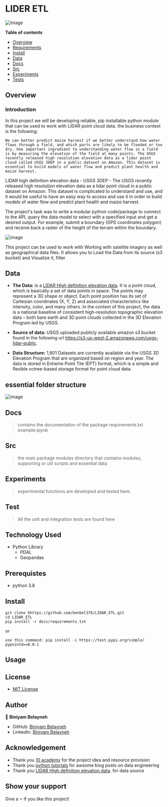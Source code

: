 # LIDER ETL
![image](https://user-images.githubusercontent.com/44437166/182764292-56939b27-152e-4ba5-8443-0aa8aa5932b0.png)

**Table of contents**

- [Overview](#overview)
- [Requirements](#requirements)
- [Install](#install)
- [Data](#Data)
- [Docs](#docs)
- [Src](#src)
- [Experiments](#experiments)
- [Tests](#tests)

## Overview

### Introduction
In this project we will be developing reliable, pip installable python module that can be used to work with LIDAR point cloud data. the business context is the following:

```We can better predict maize harvest if we better understand how water flows through a field, and which parts are likely to be flooded or too dry. One important ingredient to understanding water flow in a field is by measuring the elevation of the field at many points. The USGS recently released high resolution elevation data as a lidar point cloud called USGS 3DEP in a public dataset on Amazon. This dataset is essential to build models of water flow and predict plant health and maize harvest. ```

LIDAR high definition elevation data - USGS 3DEP - The USGS recently released high resolution elevation data as a lidar point cloud in a public dataset on Amazon. This dataset is complicated to understand and use, and it would be useful to have an easy way to access and use it in order to build models of water flow and predict plant health and maize harvest. 

The project's task was to write a modular python code/package to connect to the API, query the data model to select with  a specified input and get a desired output. For example, submit a boundary (GPS coordinates polygon) and receive back a raster of the height of the terrain within the boundary.

![image](https://user-images.githubusercontent.com/44437166/182767144-49aa7fa9-992e-4b1c-b136-7658cc7aeaad.png)


This project can be used to work with Working with satellite imagery as well as geographical data files. It allows you to Load the Data from its source (s3 bucket) and Visualize it, filter 

## Data
- **The Data:**  is a [LIDAR HIgh definition elevation data](https://registry.opendata.aws/usgs-lidar/). It is a point cloud, which is basically a set of data points in space. The points may represent a 3D shape or object. Each point position has its set of Cartesian coordinates (X, Y, Z) and associated characteristics like intensity, color, and many others. In the context of this project, the data is a national baseline of consistent high-resolution topographic elevation data – both bare earth and 3D point clouds collected in the 3D Elevation Program led by USGS.

- **Source of data:** USGS uploaded publicly available amazon s3 bucket found in the following url https://s3-us-west-2.amazonaws.com/usgs-lidar-public.

- **Data Structure:** 1,801 Datasets are currently available via the USGS 3D Elevation Program that are organized based on region and year. The data is stored in Entwine Point Tile (EPT) format, which is a simple and flexible octree-based storage format for point cloud data. 
## essential folder structure
![image](https://user-images.githubusercontent.com/44437166/177312047-50415cba-d225-4036-b3fc-a206606cf2f5.png)
## Docs
> contains the documentation of the package
> requirements.txt
> example.ipynb

## Src

> the main package modules directory that contains modules, supporting or util scripts and essential data

## Experiments

> experimental functions are developed and tested here.

## Test

> All the unit and integration tests are found here


## Technology Used
- Python Library
  - PDAL
  - Geopandas
## Prerequistes

- python 3.8

## Install

```
git clone hhttps://github.com/benbel376/LIDAR_ETL.git
cd LIDAR_ETL
pip install -r docs/requirements.txt
```
or 
```
use this command: pip install -i https://test.pypi.org/simple/ pypointd==0.0.1
```
## Usage

## License
- [MIT License](https://www.google.com/url?sa=t&rct=j&q=&esrc=s&source=web&cd=&cad=rja&uact=8&ved=2ahUKEwiMqbrwqaz5AhVPiqQKHa5uCtkQFnoECAYQAQ&url=https%3A%2F%2Fopensource.org%2Flicenses%2FMIT&usg=AOvVaw1MsEPekvPKCIceu2jiRDy4)

## Author

👤 **Biniyam Belayneh**

- GitHub: [Biniyam Belayneh](https://github.com/benbel376)
- LinkedIn: [Biniyam Belayneh](https://www.linkedin.com/in/biniyam-belayneh-demisse-42909617a/)
## Acknowledgement
- Thank you [10 academy](https://www.10academy.org/) for the project idea and resource provision
- Thank you [python tutorials](https://packaging.python.org/tutorials/packaging-projects/) for awsome blog posts on data engineering
- Thank you [LIDAR HIgh definition elevation data](https://registry.opendata.aws/usgs-lidar/). for data source
## Show your support

Give a ⭐ if you like this project!

